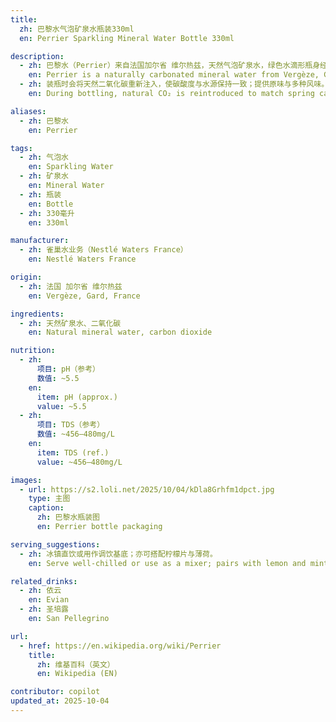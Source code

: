 ```yaml
---
title:
  zh: 巴黎水气泡矿泉水瓶装330ml
  en: Perrier Sparkling Mineral Water Bottle 330ml

description:
  - zh: 巴黎水（Perrier）来自法国加尔省 维尔热兹，天然气泡矿泉水，绿色水滴形瓶身经典。
    en: Perrier is a naturally carbonated mineral water from Vergèze, Gard, France, known for its green teardrop bottle.
  - zh: 装瓶时会将天然二氧化碳重新注入，使碳酸度与水源保持一致；提供原味与多种风味。
    en: During bottling, natural CO₂ is reintroduced to match spring carbonation; available in original and flavored variants.

aliases:
  - zh: 巴黎水
    en: Perrier

tags:
  - zh: 气泡水
    en: Sparkling Water
  - zh: 矿泉水
    en: Mineral Water
  - zh: 瓶装
    en: Bottle
  - zh: 330毫升
    en: 330ml

manufacturer:
  - zh: 雀巢水业务（Nestlé Waters France）
    en: Nestlé Waters France

origin:
  - zh: 法国 加尔省 维尔热兹
    en: Vergèze, Gard, France

ingredients:
  - zh: 天然矿泉水、二氧化碳
    en: Natural mineral water, carbon dioxide

nutrition:
  - zh:
      项目: pH（参考）
      数值: ~5.5
    en:
      item: pH (approx.)
      value: ~5.5
  - zh:
      项目: TDS（参考）
      数值: ~456–480mg/L
    en:
      item: TDS (ref.)
      value: ~456–480mg/L

images:
  - url: https://s2.loli.net/2025/10/04/kDla8Grhfm1dpct.jpg
    type: 主图
    caption:
      zh: 巴黎水瓶装图
      en: Perrier bottle packaging

serving_suggestions:
  - zh: 冰镇直饮或用作调饮基底；亦可搭配柠檬片与薄荷。
    en: Serve well-chilled or use as a mixer; pairs with lemon and mint.

related_drinks:
  - zh: 依云
    en: Evian
  - zh: 圣培露
    en: San Pellegrino

url:
  - href: https://en.wikipedia.org/wiki/Perrier
    title:
      zh: 维基百科（英文）
      en: Wikipedia (EN)

contributor: copilot
updated_at: 2025-10-04
---
```

